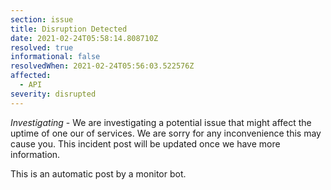 ```yaml
---
section: issue
title: Disruption Detected
date: 2021-02-24T05:58:14.808710Z
resolved: true
informational: false
resolvedWhen: 2021-02-24T05:56:03.522576Z
affected:
  - API
severity: disrupted
---
```

*Investigating* - We are investigating a potential issue that might affect the uptime of one our of services. We are sorry for any inconvenience this may cause you. This incident post will be updated once we have more information.

This is an automatic post by a monitor bot.
        
